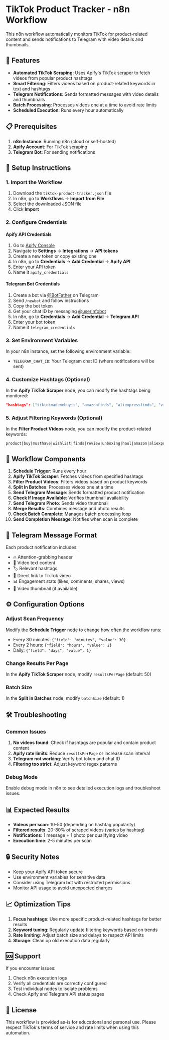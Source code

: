 # TikTok Product Tracker - n8n Workflow

This n8n workflow automatically monitors TikTok for product-related content and sends notifications to Telegram with video details and thumbnails.

## 🚀 Features

- **Automated TikTok Scraping**: Uses Apify's TikTok scraper to fetch videos from popular product hashtags
- **Smart Filtering**: Filters videos based on product-related keywords in text and hashtags
- **Telegram Notifications**: Sends formatted messages with video details and thumbnails
- **Batch Processing**: Processes videos one at a time to avoid rate limits
- **Scheduled Execution**: Runs every hour automatically

## 📋 Prerequisites

1. **n8n Instance**: Running n8n (cloud or self-hosted)
2. **Apify Account**: For TikTok scraping
3. **Telegram Bot**: For sending notifications

## 🔧 Setup Instructions

### 1. Import the Workflow

1. Download the `tiktok-product-tracker.json` file
2. In n8n, go to **Workflows** → **Import from File**
3. Select the downloaded JSON file
4. Click **Import**

### 2. Configure Credentials

#### Apify API Credentials
1. Go to [Apify Console](https://console.apify.com/)
2. Navigate to **Settings** → **Integrations** → **API tokens**
3. Create a new token or copy existing one
4. In n8n, go to **Credentials** → **Add Credential** → **Apify API**
5. Enter your API token
6. Name it `apify_credentials`

#### Telegram Bot Credentials
1. Create a bot via [@BotFather](https://t.me/botfather) on Telegram
2. Send `/newbot` and follow instructions
3. Copy the bot token
4. Get your chat ID by messaging [@userinfobot](https://t.me/userinfobot)
5. In n8n, go to **Credentials** → **Add Credential** → **Telegram API**
6. Enter your bot token
7. Name it `telegram_credentials`

### 3. Set Environment Variables

In your n8n instance, set the following environment variable:
- `TELEGRAM_CHAT_ID`: Your Telegram chat ID (where notifications will be sent)

### 4. Customize Hashtags (Optional)

In the **Apify TikTok Scraper** node, you can modify the hashtags being monitored:

```json
"hashtags": ["tiktokmademebuyit", "amazonfinds", "aliexpressfinds", "viralproduct", "musthave"]
```

### 5. Adjust Filtering Keywords (Optional)

In the **Filter Product Videos** node, you can modify the product-related keywords:

```
product|buy|musthave|wishlist|finds|review|unboxing|haul|amazon|aliexpress|organizerfinds|gymfinds|beautyfinds|viralproduct|testedontiktok|recommendation|worthit
```

## 🔄 Workflow Components

1. **Schedule Trigger**: Runs every hour
2. **Apify TikTok Scraper**: Fetches videos from specified hashtags
3. **Filter Product Videos**: Filters videos based on product keywords
4. **Split In Batches**: Processes videos one at a time
5. **Send Telegram Message**: Sends formatted product notification
6. **Check If Image Available**: Verifies thumbnail availability
7. **Send Telegram Photo**: Sends video thumbnail
8. **Merge Results**: Combines message and photo results
9. **Check Batch Complete**: Manages batch processing loop
10. **Send Completion Message**: Notifies when scan is complete

## 📱 Telegram Message Format

Each product notification includes:
- 🔥 Attention-grabbing header
- 💬 Video text content
- 🏷️ Relevant hashtags
- 🎥 Direct link to TikTok video
- 📊 Engagement stats (likes, comments, shares, views)
- 📸 Video thumbnail (if available)

## ⚙️ Configuration Options

### Adjust Scan Frequency
Modify the **Schedule Trigger** node to change how often the workflow runs:
- Every 30 minutes: `{"field": "minutes", "value": 30}`
- Every 2 hours: `{"field": "hours", "value": 2}`
- Daily: `{"field": "days", "value": 1}`

### Change Results Per Page
In the **Apify TikTok Scraper** node, modify `resultsPerPage` (default: 50)

### Batch Size
In the **Split In Batches** node, modify `batchSize` (default: 1)

## 🛠️ Troubleshooting

### Common Issues

1. **No videos found**: Check if hashtags are popular and contain product content
2. **Apify rate limits**: Reduce `resultsPerPage` or increase scan interval
3. **Telegram not working**: Verify bot token and chat ID
4. **Filtering too strict**: Adjust keyword regex patterns

### Debug Mode

Enable debug mode in n8n to see detailed execution logs and troubleshoot issues.

## 📊 Expected Results

- **Videos per scan**: 10-50 (depending on hashtag popularity)
- **Filtered results**: 20-80% of scraped videos (varies by hashtag)
- **Notifications**: 1 message + 1 photo per qualifying video
- **Execution time**: 2-5 minutes per scan

## 🔒 Security Notes

- Keep your Apify API token secure
- Use environment variables for sensitive data
- Consider using Telegram bot with restricted permissions
- Monitor API usage to avoid unexpected charges

## 📈 Optimization Tips

1. **Focus hashtags**: Use more specific product-related hashtags for better results
2. **Keyword tuning**: Regularly update filtering keywords based on trends
3. **Rate limiting**: Adjust batch size and delays to respect API limits
4. **Storage**: Clean up old execution data regularly

## 🆘 Support

If you encounter issues:
1. Check n8n execution logs
2. Verify all credentials are correctly configured
3. Test individual nodes to isolate problems
4. Check Apify and Telegram API status pages

## 📄 License

This workflow is provided as-is for educational and personal use. Please respect TikTok's terms of service and rate limits when using this automation.